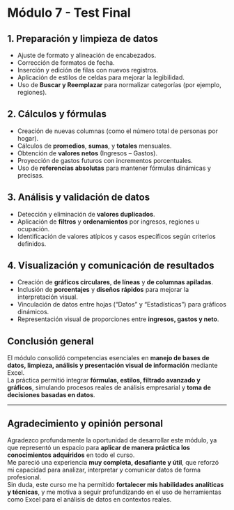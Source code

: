 # Módulo 7 - Test Final

## 1. Preparación y limpieza de datos
- Ajuste de formato y alineación de encabezados.  
- Corrección de formatos de fecha.  
- Inserción y edición de filas con nuevos registros.  
- Aplicación de estilos de celdas para mejorar la legibilidad.  
- Uso de **Buscar y Reemplazar** para normalizar categorías (por ejemplo, regiones).  

## 2. Cálculos y fórmulas
- Creación de nuevas columnas (como el número total de personas por hogar).  
- Cálculos de **promedios**, **sumas**, y **totales** mensuales.  
- Obtención de **valores netos** (Ingresos – Gastos).  
- Proyección de gastos futuros con incrementos porcentuales.  
- Uso de **referencias absolutas** para mantener fórmulas dinámicas y precisas.  

## 3. Análisis y validación de datos
- Detección y eliminación de **valores duplicados**.  
- Aplicación de **filtros** y **ordenamientos** por ingresos, regiones u ocupación.  
- Identificación de valores atípicos y casos específicos según criterios definidos.  

## 4. Visualización y comunicación de resultados
- Creación de **gráficos circulares**, **de líneas** y **de columnas apiladas**.  
- Inclusión de **porcentajes** y **diseños rápidos** para mejorar la interpretación visual.  
- Vinculación de datos entre hojas (“Datos” y “Estadísticas”) para gráficos dinámicos.  
- Representación visual de proporciones entre **ingresos, gastos y neto**.  

## Conclusión general
El módulo consolidó competencias esenciales en **manejo de bases de datos, limpieza, análisis y presentación visual de información** mediante Excel.  
La práctica permitió integrar **fórmulas, estilos, filtrado avanzado y gráficos**, simulando procesos reales de análisis empresarial y **toma de decisiones basadas en datos**.

---

## Agradecimiento y opinión personal
Agradezco profundamente la oportunidad de desarrollar este módulo, ya que representó un espacio para **aplicar de manera práctica los conocimientos adquiridos** en todo el curso.  
Me pareció una experiencia **muy completa, desafiante y útil**, que reforzó mi capacidad para analizar, interpretar y comunicar datos de forma profesional.  
Sin duda, este curso me ha permitido **fortalecer mis habilidades analíticas y técnicas**, y me motiva a seguir profundizando en el uso de herramientas como Excel para el análisis de datos en contextos reales.
